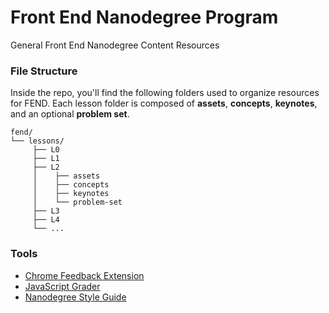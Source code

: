 # Front End Nanodegree Program

General Front End Nanodegree Content Resources

### File Structure

Inside the repo, you'll find the following folders used to organize resources for FEND. Each lesson folder is composed of **assets**, **concepts**, **keynotes**, and an optional **problem set**.

```
fend/
└── lessons/
     ├── L0
     ├── L1
     ├── L2
     │    ├── assets
     │    ├── concepts
     │    ├── keynotes
     │    └── problem-set
     ├── L3
     ├── L4
     └── ...
```

### Tools

* [Chrome Feedback Extension](http://labs.udacity.com/udacity-feedback-extension/)
* [JavaScript Grader](https://github.com/udacity/js-grader)
* [Nanodegree Style Guide](http://udacity.github.io/frontend-nanodegree-styleguide/)
